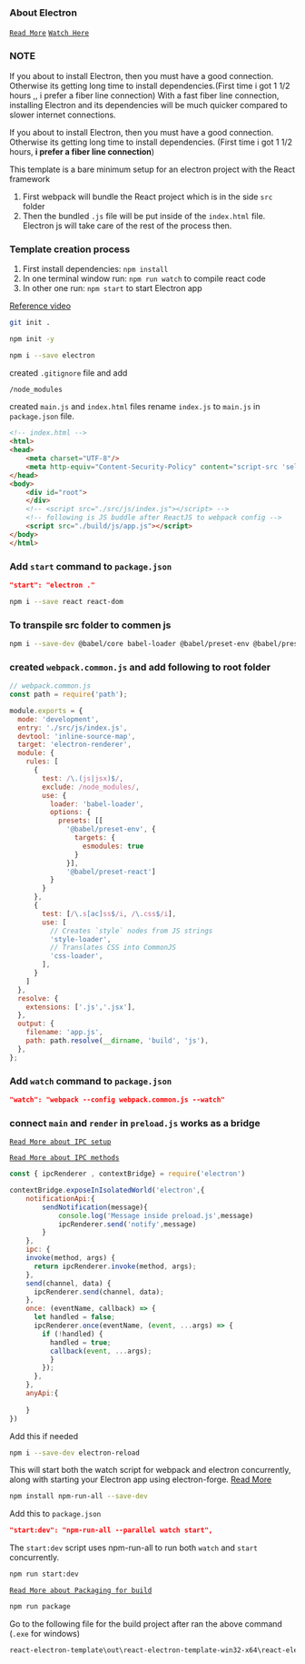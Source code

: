 ### About Electron 
[`Read More`](https://www.electronjs.org/)
[`Watch Here`](https://youtu.be/m3OjWNFREJo?si=cWG-dTsemKKEQLwL)

### NOTE 
If you about to install Electron, then you must have a good connection. Otherwise its getting long time to install dependencies.(First time i got 1 1/2 hours ,, i prefer a fiber line connection)
With a fast fiber line connection, installing Electron and its dependencies will be much quicker compared to slower internet connections.

If you about to install Electron, then you must have a good connection. Otherwise its getting long time to install dependencies. (First time i got 1 1/2 hours, **i prefer a fiber line connection**)


This template is a bare minimum setup for an electron project with the React framework

1. First webpack will bundle the React project which is in the side `src` folder
2. Then the bundled `.js` file will be put inside of the `index.html` file. Electron js will take care of the rest of the process then.
### Template creation process

1. First install dependencies: `npm install`
2. In one terminal window run: `npm run watch` to compile react code
3. In other one run: `npm start` to start Electron app

[Reference video](https://youtu.be/VCl8li22mrA?si=TGZqApow9c4km8Eb)

```bash
git init .
```

```bash
npm init -y
```

```bash
npm i --save electron
```

created `.gitignore` file and add
```fs
/node_modules
```

created `main.js` and `index.html` files rename `index.js` to `main.js` in `package.json` file.

```html
<!-- index.html -->
<html>
<head>
    <meta charset="UTF-8"/>
    <meta http-equiv="Content-Security-Policy" content="script-src 'self'"/>
</head>
<body>
    <div id="root">
    </div>    
    <!-- <script src="./src/js/index.js"></script> -->
    <!-- following is JS buddle after ReactJS to webpack config -->
    <script src="./build/js/app.js"></script>
</body>
</html>
```

### Add `start` command to `package.json`
```json
"start": "electron ."
```

```bash
npm i --save react react-dom
```

### To transpile src folder to commen js
```bash
npm i --save-dev @babel/core babel-loader @babel/preset-env @babel/preset-react css-loader style-loader webpack webpack-cli
```

### created `webpack.common.js` and add following to root folder
```js
// webpack.common.js
const path = require('path');

module.exports = {
  mode: 'development',
  entry: './src/js/index.js',
  devtool: 'inline-source-map',
  target: 'electron-renderer',
  module: {
    rules: [
      {
        test: /\.(js|jsx)$/,
        exclude: /node_modules/,
        use: {
          loader: 'babel-loader',
          options: {
            presets: [[
              '@babel/preset-env', {
                targets: {
                  esmodules: true
                }
              }],
              '@babel/preset-react']
          }
        }
      },
      {
        test: [/\.s[ac]ss$/i, /\.css$/i],
        use: [
          // Creates `style` nodes from JS strings
          'style-loader',
          // Translates CSS into CommonJS
          'css-loader',
        ],
      }
    ]
  },
  resolve: {
    extensions: ['.js','.jsx'],
  },
  output: {
    filename: 'app.js',
    path: path.resolve(__dirname, 'build', 'js'),
  },
};
```

### Add `watch` command to `package.json`
```json
"watch": "webpack --config webpack.common.js --watch"
```

### connect `main` and `render` in `preload.js` works as a bridge
[`Read More about IPC setup`](https://www.electronjs.org/docs/latest/tutorial/ipc)

[`Read More about IPC methods`](https://www.electronjs.org/docs/latest/api/ipc-main)
```js
const { ipcRenderer , contextBridge} = require('electron')

contextBridge.exposeInIsolatedWorld('electron',{
    notificationApi:{
        sendNotification(message){
            console.log('Message inside preload.js',message)
            ipcRenderer.send('notify',message)
        }
    },
    ipc: {
    invoke(method, args) {
      return ipcRenderer.invoke(method, args);
    },
    send(channel, data) {
      ipcRenderer.send(channel, data);
    },
    once: (eventName, callback) => {
      let handled = false;
      ipcRenderer.once(eventName, (event, ...args) => {
        if (!handled) {
          handled = true;
          callback(event, ...args);
          }
        });
      },
    },
    anyApi:{
        
    }
})
```

Add this if needed
```bash
npm i --save-dev electron-reload
```

This will start both the watch script for webpack and electron concurrently, along with starting your Electron app using electron-forge.
[Read More](https://www.npmjs.com/package/npm-run-all)
```bash
npm install npm-run-all --save-dev
```

Add this to `package.json`
```json
"start:dev": "npm-run-all --parallel watch start",
```

The `start:dev` script uses npm-run-all to run both `watch` and `start` concurrently.
```bash
npm run start:dev
```

[`Read More about Packaging for build`](https://www.electronjs.org/docs/latest/tutorial/tutorial-packaging)

```bash
npm run package
```

Go to the following file for the build project after ran the above command (`.exe` for windows)
```bash
react-electron-template\out\react-electron-template-win32-x64\react-electron-template.exe
```
